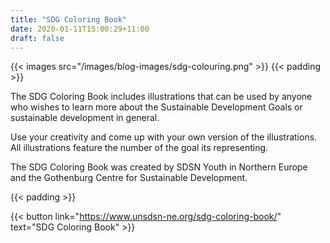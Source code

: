 ```yaml
---
title: "SDG Coloring Book"
date: 2020-01-11T15:00:29+11:00
draft: false
---
```


{{< images src="/images/blog-images/sdg-colouring.png" >}}
{{< padding >}}

The SDG Coloring Book includes illustrations that can be used by anyone who wishes to learn more about the Sustainable Development Goals or sustainable development in general.

Use your creativity and come up with your own version of the illustrations. All illustrations feature the number of the goal its representing.

The SDG Coloring Book was created by SDSN Youth in Northern Europe and the Gothenburg Centre for Sustainable Development.
  
{{< padding >}}

{{< button link="https://www.unsdsn-ne.org/sdg-coloring-book/" text="SDG Coloring Book" >}}
